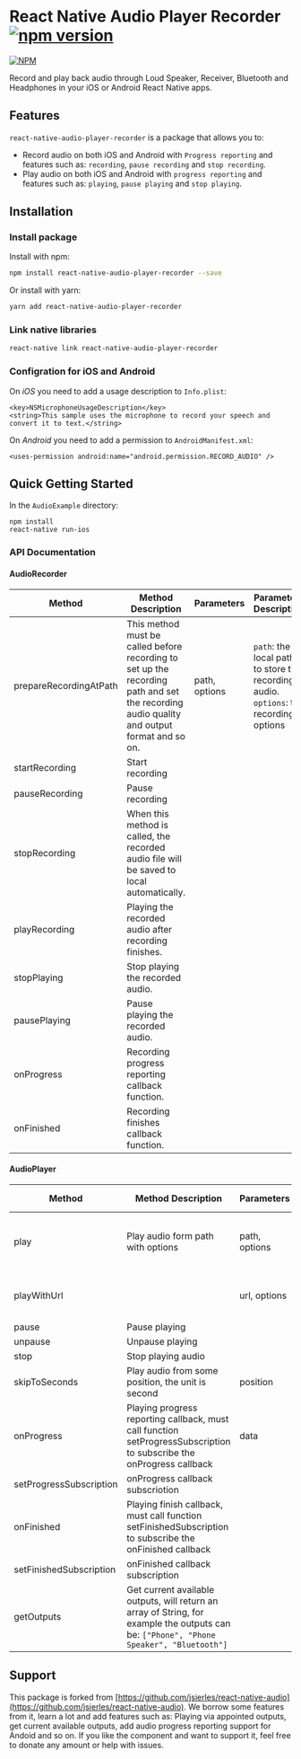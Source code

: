 # React Native Audio Player Recorder [![npm version](https://badge.fury.io/js/react-native-audio-player-recorder.svg)](http://badge.fury.io/js/react-native-audio-player-recorder)

[![NPM](https://nodei.co/npm/react-native-audio-player-recorder.png?downloads=true&downloadRank=true&stars=true)](https://nodei.co/npm/react-native-audio-player-recorder/)

Record and play back audio through Loud Speaker, Receiver, Bluetooth and Headphones in your iOS or Android React Native apps.

## Features
`react-native-audio-player-recorder` is a package that allows you to:

- Record audio on both iOS and Android with `Progress reporting` and features such as: `recording`, `pause recording` and `stop recording`.
- Play audio on both iOS and Android with `progress reporting` and features such as: `playing`, `pause playing` and `stop playing`.

## Installation

### Install package

Install with npm:

```bash
npm install react-native-audio-player-recorder --save
```

Or install with yarn:
```bash
yarn add react-native-audio-player-recorder
```

### Link native libraries

```bash
react-native link react-native-audio-player-recorder
```

### Configration for iOS and Android

On *iOS* you need to add a usage description to `Info.plist`:

```
<key>NSMicrophoneUsageDescription</key>
<string>This sample uses the microphone to record your speech and convert it to text.</string>
```

On *Android* you need to add a permission to `AndroidManifest.xml`:

```
<uses-permission android:name="android.permission.RECORD_AUDIO" />
```

## Quick Getting Started

In the `AudioExample` directory:

```
npm install
react-native run-ios
```

### API Documentation

#### AudioRecorder
| Method                 | Method Description                                                                                                                        | Parameters    | Parameters Description                                                            |
|------------------------|-------------------------------------------------------------------------------------------------------------------------------------------|---------------|-----------------------------------------------------------------------------------|
| prepareRecordingAtPath | This method must be called before recording to set up the recording path and set the recording audio quality and output format and so on. | path, options | `path`: the local path to store the recording audio. `options`: the recording options |
| startRecording         | Start recording                                                                                                                           |               |                                                                                   |
| pauseRecording         | Pause recording                                                                                                                           |               |                                                                                   |
| stopRecording          | When this method is called, the recorded audio file will be saved to local automatically.                                                 |               |                                                                                   |
| playRecording          | Playing the recorded audio after recording finishes.                                                                                      |               |                                                                                   |
| stopPlaying            | Stop playing the recorded audio.                                                                                                          |               |                                                                                   |
| pausePlaying           | Pause playing the recorded audio.                                                                                                         |               |                                                                                   |
| onProgress             | Recording progress reporting callback function.                                                                                           |               |                                                                                   |
| onFinished             | Recording finishes callback function.                                                                                                     |               |                                                                                   |



#### AudioPlayer

| Method                  | Method Description                                                                                                   | Parameters    | Parameters Description                              |
|-------------------------|----------------------------------------------------------------------------------------------------------------------|---------------|-----------------------------------------------------|
| play                    | Play audio form path with options                                                                                    | path, options | `path`: local audio path `options`: the playing options |
| playWithUrl             |                                                                                                                      | url, options  | `url`: audio url `options`: the playing options         |
| pause                   | Pause playing                                                                                                        |               |                                                     |
| unpause                 | Unpause playing                                                                                                      |               |                                                     |
| stop                    | Stop playing audio                                                                                                   |               |                                                     |
| skipToSeconds           | Play audio from some position, the unit is second                                                                    | position      | `position`: use second as unit                        |
| onProgress              | Playing progress reporting callback, must call function setProgressSubscription to subscribe the onProgress callback | data          |                                                     |
| setProgressSubscription | onProgress callback subscriotion                                                                                     |               |                                                     |
| onFinished              | Playing finish callback, must call function setFinishedSubscription to subscribe the onFinished callback             |               |                                                     |
| setFinishedSubscription | onFinished callback subscription                                                                                     |               |                                                     |
| getOutputs              | Get current available outputs, will return an array of String, for example the outputs can be: `["Phone", "Phone Speaker", "Bluetooth"]`  |               |                                                     |

## Support

This package is forked from [https://github.com/jsierles/react-native-audio](https://github.com/jsierles/react-native-audio).
We borrow some features from it, learn a lot and add features such as: Playing via appointed outputs, get current available outputs, add audio progress reporting support for Andoid and so on.
If you like the component and want to support it, feel free to donate any amount or help with issues.